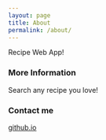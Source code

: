 ```yaml
---
layout: page
title: About
permalink: /about/
---
```


Recipe Web App!

### More Information

Search any recipe you love!

### Contact me

[github.io](https://github.com)
